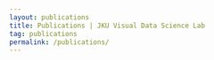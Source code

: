 ```yaml
---
layout: publications
title: Publications | JKU Visual Data Science Lab
tag: publications
permalink: /publications/
---
```

